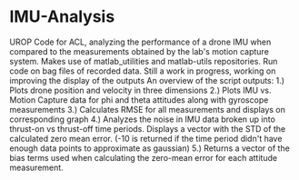 # IMU-Analysis
UROP Code for ACL, analyzing the performance of a drone IMU when compared to the measurements obtained by the lab's motion capture system.
Makes use of matlab_utilities and matlab-utils repositories.  Run code on bag files of recorded data.
Still a work in progress, working on improving the display of the outputs
An overview of the script outputs:
1.) Plots drone position and velocity in three dimensions
2.) Plots IMU vs. Motion Capture data for phi and theta attitudes along with gyroscope measurements
3.) Calculates RMSE for all measurements and displays on corresponding graph
4.) Analyzes the noise in IMU data broken up into thrust-on vs thrust-off time periods.  Displays a vector with the STD of the calculated 
zero mean error.  (-10 is returned if the time period didn't have enough data points to approximate as gaussian)
5.) Returns a vector of the bias terms used when calculating the zero-mean error for each attitude measurement.
